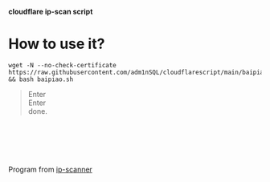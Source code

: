 **cloudflare ip-scan script**  

  
  
How to use it?
=================================================================================================================================
    wget -N --no-check-certificate https://raw.githubusercontent.com/adm1nSQL/cloudflarescript/main/baipiao.sh && bash baipiao.sh
  


  
  > Enter  
  > Enter  
  done.
  
 
  
    
      
        
          
</br></br></br></br>          
Program from [ip-scanner](https://github.com/ip-scanner/cloudflare)

